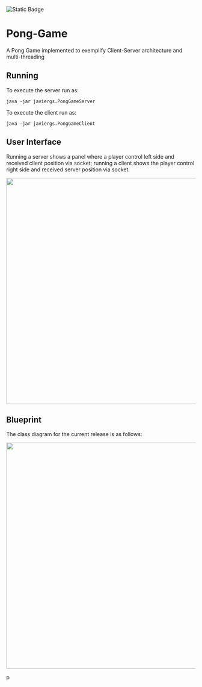 ![Static Badge](https://img.shields.io/badge/author-javiergs-orange)

# Pong-Game
A Pong Game implemented to exemplify Client-Server architecture and multi-threading
<br>
## Running

To execute the server run as:
```
java -jar javiergs.PongGameServer
```

To execute the client run as:
```
java -jar javiergs.PongGameClient
```
## User Interface

Running a server shows a panel where a player control left side and received client position via socket; running a client shows the player control right side and received server position via socket.
<p align="center">
<IMG SRC="https://github.com/CSC308/Pong-Game/assets/3814755/b3dcb362-294e-4ad7-9562-2203557a4f45" WIDTH=600>
<p>
  
## Blueprint
The class diagram for the current release is as follows:
<p align="center">
<IMG SRC="https://github.com/CSC308/Pong-Game/assets/3814755/1a49db1d-4a12-4729-8e90-afb829567c3b" WIDTH=600>
</p>p

